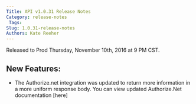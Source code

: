 ```yaml
---
Title: API v1.0.31 Release Notes
Category: release-notes
 Tags: 
Slug: 1.0.31-release-notes
Authors: Kate Reeher
---
```


Released to Prod Thursday, November 10th, 2016 at 9 PM CST.

## New Features:
- The Authorize.net integration was updated to return more information in a more uniform response body. You can view updated Authorize.Net documentation [here]